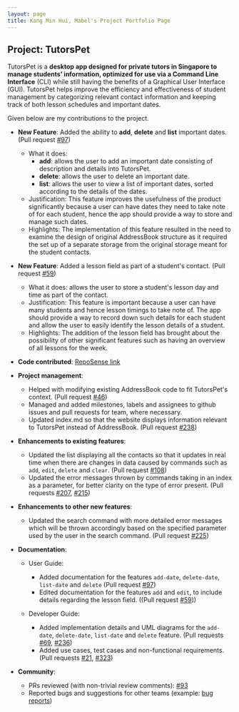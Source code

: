 ```yaml
---
layout: page
title: Kang Min Hui, Mabel's Project Portfolio Page
---
```


## Project: TutorsPet

TutorsPet is a **desktop app designed for private tutors in Singapore to manage students’ information, optimized for use via a Command Line Interface** (CLI) while still having the benefits of a Graphical User Interface (GUI). TutorsPet helps improve the efficiency and effectiveness of student management by categorizing relevant contact information and keeping track of both lesson schedules and important dates.

Given below are my contributions to the project.

* **New Feature**: Added the ability to **add**, **delete** and **list** important dates. (Pull request [\#97](https://github.com/AY2021S2-CS2103T-T11-3/tp/pull/97))
    * What it does: 
      * **add**: allows the user to add an important date consisting of description and details into TutorsPet.
      * **delete**: allows the user to delete an important date.
      * **list**: allows the user to view a list of important dates, sorted according to the details of the dates.
    * Justification: This feature improves the usefulness of the product significantly because a user can have dates they need to take note of for each student, hence the app should provide a way to store and manage such dates.
    * Highlights: The implementation of this feature resulted in the need to examine the design of original AddressBook structure as it required the set up of a separate storage from the original storage meant for the student contacts.


* **New Feature**: Added a lesson field as part of a student's contact. (Pull request [\#59](https://github.com/AY2021S2-CS2103T-T11-3/tp/pull/59))
    * What it does: allows the user to store a student's lesson day and time as part of the contact.
    * Justification: This feature is important because a user can have many students and hence lesson timings to take note of. The app should provide a way to record down such details for each student and allow the user to easily identify the lesson details of a student.
    * Highlights: The addition of the lesson field has brought about the possibility of other significant features such as having an overview of all lessons for the week.


* **Code contributed**: [RepoSense link](https://nus-cs2103-ay2021s2.github.io/tp-dashboard/#breakdown=true&search=mabel-kang)


* **Project management**:
    * Helped with modifying existing AddressBook code to fit TutorsPet's context. (Pull request [\#46](https://github.com/AY2021S2-CS2103T-T11-3/tp/pull/46))
    * Managed and added milestones, labels and assignees to github issues and pull requests for team, where necessary. 
    * Updated index.md so that the website displays information relevant to TutorsPet instead of AddressBook. (Pull request [\#238](https://github.com/AY2021S2-CS2103T-T11-3/tp/pull/238))


* **Enhancements to existing features**:
    * Updated the list displaying all the contacts so that it updates in real time when there are changes in data caused by commands such as `add`, `edit`, `delete` and `clear`. (Pull request [\#108](https://github.com/AY2021S2-CS2103T-T11-3/tp/pull/108))
    * Updated the error messages thrown by commands taking in an index as a parameter, for better clarity on the type of error present. (Pull requests [\#207](https://github.com/AY2021S2-CS2103T-T11-3/tp/pull/207), [\#215](https://github.com/AY2021S2-CS2103T-T11-3/tp/pull/215))


* **Enhancements to other new features**:
    * Updated the search command with more detailed error messages which will be thrown accordingly based on the specified parameter used by the user in the search command. (Pull request [\#225](https://github.com/AY2021S2-CS2103T-T11-3/tp/pull/225))
    

* **Documentation**:
    * User Guide:
        * Added documentation for the features `add-date`, `delete-date`, `list-date` and `delete` (Pull request [\#97](https://github.com/AY2021S2-CS2103T-T11-3/tp/pull/97))
        * Edited documentation for the features `add` and `edit`, to include details regarding the lesson field. ((Pull request [\#59](https://github.com/AY2021S2-CS2103T-T11-3/tp/pull/59)))
        
    * Developer Guide:
        * Added implementation details and UML diagrams for the `add-date`, `delete-date`, `list-date` and `delete` feature. (Pull requests [\#69](https://github.com/AY2021S2-CS2103T-T11-3/tp/pull/69), [\#236](https://github.com/AY2021S2-CS2103T-T11-3/tp/pull/236))
        * Added use cases, test cases and non-functional requirements. (Pull requests [\#21](https://github.com/AY2021S2-CS2103T-T11-3/tp/pull/21), [\#323](https://github.com/AY2021S2-CS2103T-T11-3/tp/pull/323))


* **Community**:
    * PRs reviewed (with non-trivial review comments): [\#93](https://github.com/AY2021S2-CS2103T-T11-3/tp/pull/93)
    * Reported bugs and suggestions for other teams (example: [bug reports](https://github.com/mabel-kang/ped/issues))
    